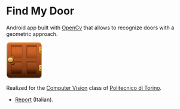 Find My Door
============
Android app built with [OpenCv](http://opencv.org/) that allows to recognize doors with a geometric approach.

![Application logo](https://github.com/pasqLisena/find-my-door/blob/master/res/drawable-xhdpi/icon.png)

Realized for the [Computer Vision](https://didattica.polito.it/pls/portal30/sviluppo.guide.visualizza?p_cod_ins=04ISFOV) class of [Politecnico di Torino](www.polito.it).

*  [Report](https://docs.google.com/document/d/1auhayjPIw950TT5Qm8YFBJHLPF-9EUcsoz3bcs9hRzk/edit?usp=sharing) (Italian).
